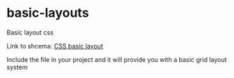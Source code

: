 # basic-layouts

Basic layout css

Link to shcema:
<a href="https://www.cssscript.com/demo/basic-12-column-grid-layout-pure-cssless-less-grid-boilerplate/">CSS basic layout</a>

Include the file in your project and it will provide you with a basic grid layout system
